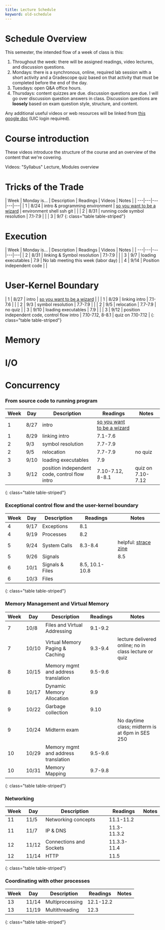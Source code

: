 ```yaml
---
title: Lecture Schedule
keyword: old-schedule
---
```


# Schedule Overview

This semester, the intended flow of a week of class is this:

1. Throughout the week: there will be assigned readings, video lectures, and discussion questions.
1. Mondays: there is a synchronous, online, required lab session with a short activity and a
   Gradescope quiz based on that activity that must be completed before the end of the day.
2. Tuesdays: open Q&A office hours. 
3. Thursdays: content quizzes are due. discussion questions are due. I will go over discussion
   question answers in class. Discussion questions are **loosely** based on exam question style,
   structure, and content.

Any additional useful videos or web resources will be linked from [this
google
doc](https://docs.google.com/document/d/18yzSKrb-nhL_CrJ7BHqOJPN5DobB9jnDvnFG2j3k0g8/edit)
(UIC login required).

# Course introduction

These videos introduce the structure of the course and an overview of
the content that we're covering.

Videos: "Syllabus" Lecture, Modules overview

# Tricks of the Trade

| Week | Monday is... | Description | Readings  | Videos | Notes |
| ---|---|---|---|---|
| 1 | 8/24 | intro & programming environment | [so you want to be a wizard](https://jvns.ca/wizard-zine.pdf) | environment shell ssh git | |
| 2 | 8/31 | running code symbol resolution | 7.1-7.9 |  |
| 3 | 9/7
{: class="table table-striped"}


# Execution

| Week | Monday is... | Description | Readings  | Videos | Notes |
| ---|---|---|---|---|
| 2 | 8/31 | linking & Symbol resolution | 7.1-7.9 |  |
| 3 | 9/7  | loading executables | 7.9 | No lab meeting this week (labor day) |
| 4 | 9/14 | Position independent code | |

# User-Kernel Boundary
| 1 | 8/27 | intro | [so you want to be a wizard](https://jvns.ca/wizard-zine.pdf) | |
| 1 | 8/29 | linking intro | 7.1-7.6 | |
| 2 | 9/3 | symbol resolution | 7.7-7.9 |  |
| 2 | 9/5 | relocation | 7.7-7.9 | no quiz |
| 3 | 9/10 | loading executables | 7.9 | |
| 3 | 9/12 | position independent code, control flow intro | 7.10-7.12, 8-8.1 | quiz on 7.10-7.12 |
{: class="table table-striped"}


# Memory



# I/O



# Concurrency



### From source code to running program

| Week | Day | Description | Readings  | Notes |
| ---|---|---|---|---|
| 1 | 8/27 | intro | [so you want to be a wizard](https://jvns.ca/wizard-zine.pdf) | |
| 1 | 8/29 | linking intro | 7.1-7.6 | |
| 2 | 9/3 | symbol resolution | 7.7-7.9 |  |
| 2 | 9/5 | relocation | 7.7-7.9 | no quiz |
| 3 | 9/10 | loading executables | 7.9 | |
| 3 | 9/12 | position independent code, control flow intro | 7.10-7.12, 8-8.1 | quiz on 7.10-7.12 |
{: class="table table-striped"}

### Exceptional control flow and the user-kernel boundary

| Week | Day | Description | Readings  | Notes |
| ---|---|---|---|---|
| 4 | 9/17 | Exceptions | 8.1 | |
| 4 | 9/19 | Processes | 8.2 | |
| 5 | 9/24 | System Calls | 8.3-8.4 | helpful: [strace zine](https://jvns.ca/strace-zine-v3.pdf) |
| 5 | 9/26 | Signals | | 8.5 |
| 6 | 10/1 | Signals & Files | 8.5, 10.1-10.8 | |
| 6 | 10/3 | Files  | | |
{: class="table table-striped"}


### Memory Management and Virtual Memory

| Week | Day | Description | Readings  | Notes |
|---|---|---|---|---|
| 7 | 10/8 | Files and Virtual Addressing | 9.1-9.2 | |
| 7 | 10/10 | Virtual Memory Paging & Caching | 9.3-9.4 | lecture delivered online; no in class lecture or quiz |
| 8 | 10/15 | Memory mgmt and address translation | 9.5-9.6 |  |
| 8 | 10/17 | Dynamic Memory Allocation | 9.9 | |
| 9 | 10/22 | Garbage collection | 9.10 |  |
| 9 | 10/24 | Midterm exam | | No daytime class; midterm is at 6pm in SES 250 |
| 10 | 10/29 | Memory mgmt and address translation | 9.5-9.6 |  |
| 10 | 10/31 | Memory Mapping | 9.7-9.8 | |
{: class="table table-striped"}

### Networking

| Week | Day | Description | Readings  | Notes |
| ---|---|---|---|---|
| 11 | 11/5 | Networking concepts | 11.1-11.2 | |
| 11 | 11/7 | IP & DNS | 11.3-11.3.2 | |
| 12 | 11/12 | Connections and Sockets | 11.3.3-11.4 | |
| 12 | 11/14 | HTTP | 11.5 | |
{: class="table table-striped"}

### Coordinating with other processes

| Week | Day | Description | Readings  | Notes |
| ---|---|---|---|---|
| 13 | 11/14 | Multiprocessing | 12.1-12.2 | |
| 13 | 11/19 | Multithreading | 12.3 | |
{: class="table table-striped"}

